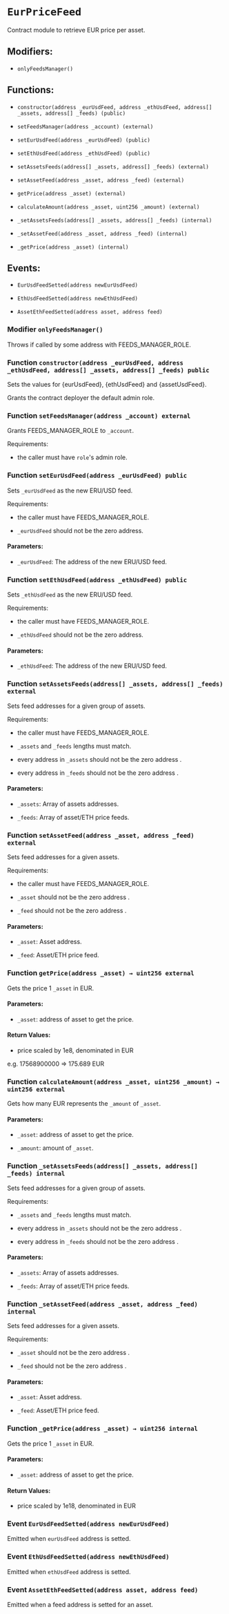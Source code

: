 # `EurPriceFeed`

Contract module to retrieve EUR price per asset.

## Modifiers:

- `onlyFeedsManager()`

## Functions:

- `constructor(address _eurUsdFeed, address _ethUsdFeed, address[] _assets, address[] _feeds) (public)`

- `setFeedsManager(address _account) (external)`

- `setEurUsdFeed(address _eurUsdFeed) (public)`

- `setEthUsdFeed(address _ethUsdFeed) (public)`

- `setAssetsFeeds(address[] _assets, address[] _feeds) (external)`

- `setAssetFeed(address _asset, address _feed) (external)`

- `getPrice(address _asset) (external)`

- `calculateAmount(address _asset, uint256 _amount) (external)`

- `_setAssetsFeeds(address[] _assets, address[] _feeds) (internal)`

- `_setAssetFeed(address _asset, address _feed) (internal)`

- `_getPrice(address _asset) (internal)`

## Events:

- `EurUsdFeedSetted(address newEurUsdFeed)`

- `EthUsdFeedSetted(address newEthUsdFeed)`

- `AssetEthFeedSetted(address asset, address feed)`

### Modifier `onlyFeedsManager()`

Throws if called by some address with FEEDS_MANAGER_ROLE.

### Function `constructor(address _eurUsdFeed, address _ethUsdFeed, address[] _assets, address[] _feeds) public`

Sets the values for {eurUsdFeed}, {ethUsdFeed} and {assetUsdFeed}.

Grants the contract deployer the default admin role.

### Function `setFeedsManager(address _account) external`

Grants FEEDS_MANAGER_ROLE to `_account`.

Requirements:

- the caller must have ``role``'s admin role.

### Function `setEurUsdFeed(address _eurUsdFeed) public`

Sets `_eurUsdFeed` as the new ERU/USD feed.

Requirements:

- the caller must have FEEDS_MANAGER_ROLE.

- `_eurUsdFeed` should not be the zero address.

#### Parameters:

- `_eurUsdFeed`: The address of the new ERU/USD feed.

### Function `setEthUsdFeed(address _ethUsdFeed) public`

Sets `_ethUsdFeed` as the new ERU/USD feed.

Requirements:

- the caller must have FEEDS_MANAGER_ROLE.

- `_ethUsdFeed` should not be the zero address.

#### Parameters:

- `_ethUsdFeed`: The address of the new ERU/USD feed.

### Function `setAssetsFeeds(address[] _assets, address[] _feeds) external`

Sets feed addresses for a given group of assets.

Requirements:

- the caller must have FEEDS_MANAGER_ROLE.

- `_assets` and `_feeds` lengths must match.

- every address in `_assets` should not be the zero address .

- every address in `_feeds` should not be the zero address .

#### Parameters:

- `_assets`: Array of assets addresses.

- `_feeds`: Array of asset/ETH price feeds.

### Function `setAssetFeed(address _asset, address _feed) external`

Sets feed addresses for a given assets.

Requirements:

- the caller must have FEEDS_MANAGER_ROLE.

- `_asset` should not be the zero address .

- `_feed` should not be the zero address .

#### Parameters:

- `_asset`: Asset address.

- `_feed`: Asset/ETH price feed.

### Function `getPrice(address _asset) → uint256 external`

Gets the price 1 `_asset` in EUR.

#### Parameters:

- `_asset`: address of asset to get the price.

#### Return Values:

- price scaled by 1e8, denominated in EUR

e.g. 17568900000 => 175.689 EUR

### Function `calculateAmount(address _asset, uint256 _amount) → uint256 external`

Gets how many EUR represents the `_amount` of `_asset`.

#### Parameters:

- `_asset`: address of asset to get the price.

- `_amount`: amount of `_asset`.

### Function `_setAssetsFeeds(address[] _assets, address[] _feeds) internal`

Sets feed addresses for a given group of assets.

Requirements:

- `_assets` and `_feeds` lengths must match.

- every address in `_assets` should not be the zero address .

- every address in `_feeds` should not be the zero address .

#### Parameters:

- `_assets`: Array of assets addresses.

- `_feeds`: Array of asset/ETH price feeds.

### Function `_setAssetFeed(address _asset, address _feed) internal`

Sets feed addresses for a given assets.

Requirements:

- `_asset` should not be the zero address .

- `_feed` should not be the zero address .

#### Parameters:

- `_asset`: Asset address.

- `_feed`: Asset/ETH price feed.

### Function `_getPrice(address _asset) → uint256 internal`

Gets the price 1 `_asset` in EUR.

#### Parameters:

- `_asset`: address of asset to get the price.

#### Return Values:

- price scaled by 1e18, denominated in EUR

### Event `EurUsdFeedSetted(address newEurUsdFeed)`

Emitted when `eurUsdFeed` address is setted.

### Event `EthUsdFeedSetted(address newEthUsdFeed)`

Emitted when `ethUsdFeed` address is setted.

### Event `AssetEthFeedSetted(address asset, address feed)`

Emitted when a feed address is setted for an asset.
